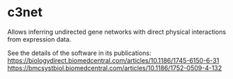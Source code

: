 # c3net
Allows inferring undirected gene networks with direct physical interactions from expression data.

See the details of the software in its publications:
https://biologydirect.biomedcentral.com/articles/10.1186/1745-6150-6-31
https://bmcsystbiol.biomedcentral.com/articles/10.1186/1752-0509-4-132
